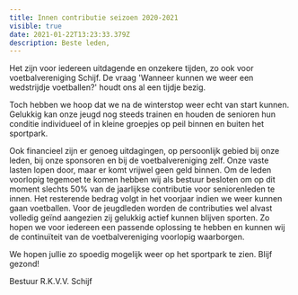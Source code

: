 ```yaml
---
title: Innen contributie seizoen 2020-2021
visible: true
date: 2021-01-22T13:23:33.379Z
description: Beste leden,
---
```

Het zijn voor iedereen uitdagende en onzekere tijden, zo ook voor voetbalvereniging Schijf. De vraag 'Wanneer kunnen we weer een wedstrijdje voetballen?' houdt ons al een tijdje bezig. 

Toch hebben we hoop dat we na de winterstop weer echt van start kunnen. Gelukkig kan onze jeugd nog steeds trainen en houden de senioren hun conditie individueel of in kleine groepjes op peil binnen en buiten het sportpark.

Ook financieel zijn er genoeg uitdagingen, op persoonlijk gebied bij onze leden, bij onze sponsoren en bij de voetbalvereniging zelf. Onze vaste lasten lopen door, maar er komt vrijwel geen geld binnen. Om de leden voorlopig tegemoet te komen hebben wij als bestuur besloten om op dit moment slechts 50% van de jaarlijkse contributie voor seniorenleden te innen. Het resterende bedrag volgt in het voorjaar indien we weer kunnen gaan voetballen. Voor de jeugdleden worden de contributies wel alvast volledig geïnd aangezien zij gelukkig actief kunnen blijven sporten. Zo hopen we voor iedereen een passende oplossing te hebben en kunnen wij de continuïteit van de voetbalvereniging voorlopig waarborgen.

We hopen jullie zo spoedig mogelijk weer op het sportpark te zien. Blijf gezond!

Bestuur R.K.V.V. Schijf